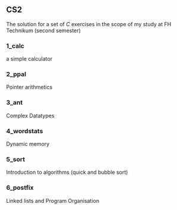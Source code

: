 ## CS2

The solution for a set of _C_ exercises in the scope of my study at FH Technikum (second semester)

### 1_calc ###
a simple calculator

### 2_ppal ### 
Pointer arithmetics

### 3_ant ###
Complex Datatypes

### 4_wordstats ###
Dynamic memory

### 5_sort ###
Introduction to algorithms (quick and bubble sort)

### 6_postfix ###
Linked lists and Program Organisation